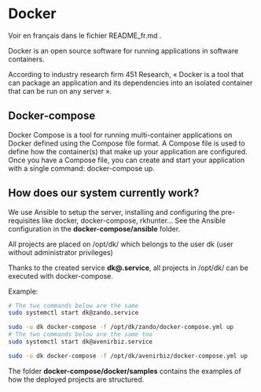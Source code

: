 # Docker

Voir en français dans le fichier README_fr.md .

Docker is an open source software for running applications in software containers.

According to industry research firm 451 Research, « Docker is a tool that can package an application and its dependencies into an isolated container that can be run on any server ».

## Docker-compose

Docker Compose is a tool for running multi-container applications on Docker defined using the Compose file format. A Compose file is used to define how the container(s) that make up your application are configured. Once you have a Compose file, you can create and start your application with a single command: docker-compose up.

## How does our system currently work?

We use Ansible to setup the server, installing and configuring the pre-requisites like docker, docker-compose, rkhunter... See the Ansible configuration in the **docker-compose/ansible** folder.

All projects are placed on /opt/dk/ which belongs to the user dk (user without administrator privileges)

Thanks to the created service **dk@.service**, all projects in /opt/dk/ can be executed with docker-compose.

Example:

```bash
# The two commands below are the same
sudo systemctl start dk@zando.service

sudo -u dk docker-compose -f /opt/dk/zando/docker-compose.yml up
# The two commands below are the same too
sudo systemctl start dk@avenirbiz.service

sudo -u dk docker-compose -f /opt/dk/avenirbiz/docker-compose.yml up
```
The folder **docker-compose/docker/samples** contains the examples of how the deployed projects are structured.